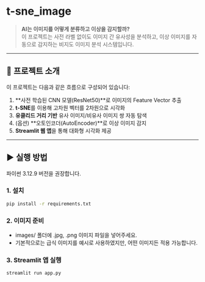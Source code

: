 # t-sne_image


> **AI는 이미지를 어떻게 분류하고 이상을 감지할까?**  
> 이 프로젝트는 사전 라벨 없이도 이미지 간 유사성을 분석하고, 이상 이미지를 자동으로 감지하는 비지도 이미지 분석 시스템입니다.  

---

## 🧠 프로젝트 소개

이 프로젝트는 다음과 같은 흐름으로 구성되어 있습니다:

1. **사전 학습된 CNN 모델(ResNet50)**로 이미지의 Feature Vector 추출  
2. **t-SNE**를 이용해 고차원 벡터를 2차원으로 시각화  
3. **유클리드 거리 기반** 유사 이미지/비유사 이미지 쌍 자동 탐색  
4. (옵션) **오토인코더(AutoEncoder)**로 이상 이미지 감지  
5. **Streamlit 웹 앱**을 통해 대화형 시각화 제공


---


## ▶️ 실행 방법

파이썬 3.12.9 버전을 권장합니다.

### 1. 설치

```bash
pip install -r requirements.txt
```

### 2. 이미지 준비
- images/ 폴더에 .jpg, .png 이미지 파일을 넣어주세요.
- 기본적으로는 급식 이미지를 예시로 사용하였지만, 어떤 이미지든 적용 가능합니다.


### 3. Streamlit 앱 실행

```bash
streamlit run app.py
```

